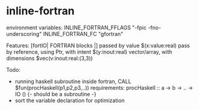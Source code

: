 # inline-fortran

environment variables:
INLINE_FORTRAN_FFLAGS "-fpic -fno-underscoring"
INLINE_FORTRAN_FC "gfortran"

Features:
  [fortIO| FORTRAN blocks |]
  passed by value $(x:value:real)
  pass by reference, using Ptr, with intent $(y:inout:real)
  vector/array, with dimensions $vec(v:inout:real:(3,3))

Todo:
- running haskell subroutine inside fortran,
    CALL $fun(procHaskell(p1,p2,p3,..))
  requirements:
    procHaskell :: a -> b -> .. -> IO () {- should be a subroutine -}
- sort the variable declaration for optimization


